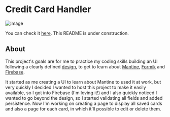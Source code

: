 # Credit Card Handler

![image](https://github.com/HCaetano/mantine-firebase-credit-card-handler/assets/20730250/0a450fef-3ec5-4fb0-bfb0-6bfb09bee15a)

You can check it [here](https://credit-card-register.web.app/). This README is under construction.

## About

This project's goals are for me to practice my coding skills building an UI following a clearly defined [design](https://www.figma.com/file/qdmq94aqNZ6AQEwXpWdqg0/Formul%C3%A1rio-de-Cart%C3%A3o-%E2%80%A2-Desafio-13-(Community)?type=design&node-id=101-680&t=BmtI0Bn7hVB3NriL-0), to get to learn about [Mantine](https://mantine.dev/), [Formik](https://formik.org/) and [Firebase](https://firebase.google.com/?hl=pt-br). 

It started as me creating a UI to learn about Mantine to used it at work, but very quickly I decided I wanted to host this project to make it easily available, so I got into Firebase (I'm loving it!) and I also quickly noticed I wanted to go beyond the design, so I started validating all fields and added persistence. Now I'm working on creating a page to display all saved cards and also a page for each card, in which it'll possible to edit or delete them.
